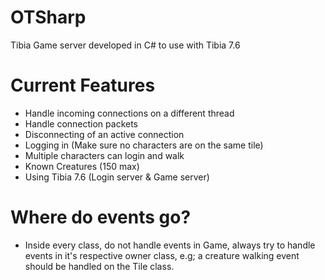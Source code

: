 OTSharp
=======

Tibia Game server developed in C# to use with Tibia 7.6

Current Features
=======
   * Handle incoming connections on a different thread
   * Handle connection packets
   * Disconnecting of an active connection
   * Logging in (Make sure no characters are on the same tile)
   * Multiple characters can login and walk
   * Known Creatures (150 max)
   * Using Tibia 7.6 (Login server & Game server)

Where do events go?
=======
   * Inside every class, do not handle events in Game, always try to handle events in it's respective owner class, e.g; a creature walking event should be handled on the Tile class.
  
  
